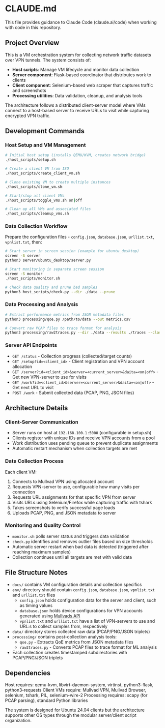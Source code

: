 # CLAUDE.md

This file provides guidance to Claude Code (claude.ai/code) when working with code in this repository.

## Project Overview

This is a VM orchestration system for collecting network traffic datasets over VPN tunnels. The system consists of:

- **Host scripts**: Manage VM lifecycle and monitor data collection
- **Server component**: Flask-based coordinator that distributes work to clients  
- **Client component**: Selenium-based web scraper that captures traffic and screenshots
- **Processing utilities**: Data validation, cleanup, and analysis tools

The architecture follows a distributed client-server model where VMs connect to a host-based server to receive URLs to visit while capturing encrypted VPN traffic.

## Development Commands

### Host Setup and VM Management
```bash
# Initial host setup (installs QEMU/KVM, creates network bridge)
./host_scripts/setup.sh

# Create a client VM from ISO
./host_scripts/create_client_vm.sh

# Clone existing VM to create multiple instances  
./host_scripts/clone_vm.sh

# Start/stop all client VMs
./host_scripts/toggle_vms.sh on|off

# Clean up all VMs and associated files
./host_scripts/cleanup_vms.sh
```

### Data Collection Workflow

Prepare the configuration files - `config.json`, `database.json`, `urllist.txt`, `vpnlist.txt`, then:

```bash
# Start server in screen session (example for ubuntu_desktop)
screen -S server
python3 server/ubuntu_desktop/server.py

# Start monitoring in separate screen session
screen -S monitor  
./host_scripts/monitor.sh

# Check data quality and prune bad samples
python3 host_scripts/check.py --dir ./data --prune
```

### Data Processing and Analysis
```bash
# Extract performance metrics from JSON metadata files
python3 processing/qoe.py /path/to/data --out metrics.csv

# Convert raw PCAP files to trace format for analysis
python3 processing/raw2traces.py --dir ./data --results ./traces --classes 10 --samples 100
```

### Server API Endpoints
- `GET /status` - Collection progress (collected/target counts)
- `GET /setup?id=<client_id>` - Client registration and VPN account allocation
- `GET /server?id=<client_id>&server=<current_server>&daita=<on|off>` - Get new VPN-server to use for visits
- `GET /work?id=<client_id>&server=<current_server>&daita=<on|off>` - Get next URL to visit
- `POST /work` - Submit collected data (PCAP, PNG, JSON files)

## Architecture Details

### Client-Server Communication
- Server runs on host at `192.168.100.1:5000` (configurable in setup.sh)
- Clients register with unique IDs and receive VPN accounts from a pool
- Work distribution uses pending queue to prevent duplicate assignments
- Automatic restart mechanism when collection targets are met

### Data Collection Process
Each client VM:
1. Connects to Mullvad VPN using allocated account
2. Requests VPN-server to use, configurable how many visits per connection
3. Requests URL assignments for that specific VPN from server
4. Visits URLs using Selenium/Firefox while capturing traffic with tshark
5. Takes screenshots to verify successful page loads
6. Uploads PCAP, PNG, and JSON metadata to server

### Monitoring and Quality Control
- `monitor.sh` polls server status and triggers data validation
- `check.py` identifies and removes outlier files based on size thresholds
- Automatic server restart when bad data is detected (triggered after reaching maximum samples)
- Collection continues until all targets are met with valid data

## File Structure Notes

- `docs/` contains VM configuration details and collection specifics
- `env/` directory should contain `config.json`, `database.json`, `vpnlist.txt` and `urllist.txt` files
  - `config.json` holds configuration data for the server and client, such as timing values
  - `database.json` holds device configurations for VPN accounts generated using [Mullvads API](https://api.mullvad.net/accounts/v1/#operation/createDevice)
  - `vpnlist.txt` and `urllist.txt` have a list of VPN-servers to use and URL:s to collect samples from, respectively
- `data/` directory stores collected raw data (PCAP/PNG/JSON triplets)
- `processing/` contains post-collection analysis tools:
  - `qoe.py` - Extracts QoE metrics from JSON metadata files
  - `raw2traces.py` - Converts PCAP files to trace format for ML analysis
- Each collection creates timestamped subdirectories with PCAP/PNG/JSON triplets

## Dependencies

Host requires: qemu-kvm, libvirt-daemon-system, virtinst, python3-flask, python3-requests
Client VMs require: Mullvad VPN, Mullvad Browser, selenium, tshark, PIL, selenium-wire-2
Processing requires: scapy (for PCAP parsing), standard Python libraries

The system is designed for Ubuntu 24.04 clients but the architecture supports other OS types through the modular server/client script organization.
